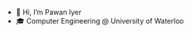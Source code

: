 - 👋 Hi, I’m Pawan Iyer
- 🎓 Computer Engineering @ University of Waterloo

<!---
pawaniyer/pawaniyer is a ✨ special ✨ repository because its `README.md` (this file) appears on your GitHub profile.
You can click the Preview link to take a look at your changes.
--->
